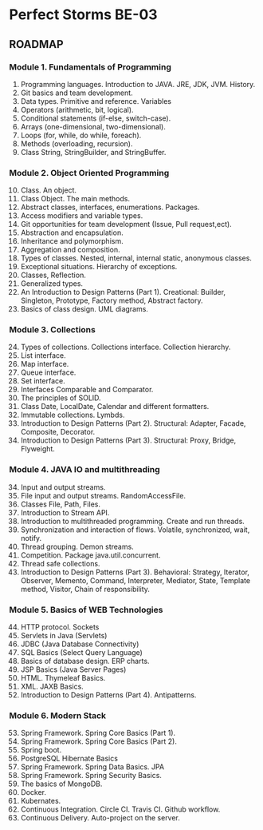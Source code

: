 # Perfect Storms BE-03

## ROADMAP
### Module 1. Fundamentals of Programming
1. Programming languages. Introduction to JAVA. JRE, JDK, JVM. History.
2. Git basics and team development.
3. Data types. Primitive and reference. Variables
4. Operators (arithmetic, bit, logical).
5. Conditional statements (if-else, switch-case).
6. Arrays (one-dimensional, two-dimensional).
7. Loops (for, while, do while, foreach).
8. Methods (overloading, recursion).
9. Class String, StringBuilder, and StringBuffer.

### Module 2. Object Oriented Programming
10. Class. An object.
11. Class Object. The main methods.
12. Abstract classes, interfaces, enumerations. Packages.
13. Access modifiers and variable types.
14. Git opportunities for team development (Issue, Pull request,ect).
15. Abstraction and encapsulation.
16. Inheritance and polymorphism.
17. Aggregation and composition.
18. Types of classes. Nested, internal, internal static, anonymous classes.
19. Exceptional situations. Hierarchy of exceptions.
20. Classes, Reflection.
21. Generalized types.
22. An Introduction to Design Patterns (Part 1). Creational: Builder, Singleton, Prototype, Factory method, Abstract factory. 
23. Basics of class design. UML diagrams.

### Module 3. Collections
24. Types of collections. Collections interface. Collection hierarchy.
25. List interface.
26. Map interface.
27. Queue interface.
28. Set interface.
29. Interfaces Comparable and Comparator.
30. The principles of SOLID.
31. Class Date, LocalDate, Calendar and different formatters.
32. Immutable collections. Lymbds.
33. Introduction to Design Patterns (Part 2). Structural: Adapter, Facade, Composite, Decorator.
34. Introduction to Design Patterns (Part 3). Structural: Proxy, Bridge, Flyweight.

### Module 4. JAVA IO and multithreading
34. Input and output streams.
35. File input and output streams. RandomAccessFile.
36. Classes File, Path, Files.
37. Introduction to Stream API.
38. Introduction to multithreaded programming. Create and run threads.
39. Synchronization and interaction of flows. Volatile, synchronized, wait, notify.
40. Thread grouping. Demon streams.
41. Competition. Package java.util.concurrent.
42. Thread safe collections.
43. Introduction to Design Patterns (Part 3). Behavioral: Strategy, Iterator, Observer, Memento, Command, Interpreter, Mediator, 
  State, Template method, Visitor, Chain of responsibility. 

### Module 5. Basics of WEB Technologies
44. HTTP protocol. Sockets
45. Servlets in Java (Servlets)
46. JDBC (Java Database Connectivity)
47. SQL Basics (Select Query Language)
48. Basics of database design. ERP charts.
49. JSP Basics (Java Server Pages)
50. HTML. Thymeleaf Basics.
51. XML. JAXB Basics.
52. Introduction to Design Patterns (Part 4). Antipatterns.

### Module 6. Modern Stack
53. Spring Framework. Spring Core Basics (Part 1).
54. Spring Framework. Spring Core Basics (Part 2).
55. Spring boot.
56. PostgreSQL Hibernate Basics
57. Spring Framework. Spring Data Basics. JPA
58. Spring Framework. Spring Security Basics.
59. The basics of MongoDB.
60. Docker.
61. Kubernates.
62. Continuous Integration. Circle CI. Travis CI. Github workflow.
63. Continuous Delivery. Auto-project on the server.
